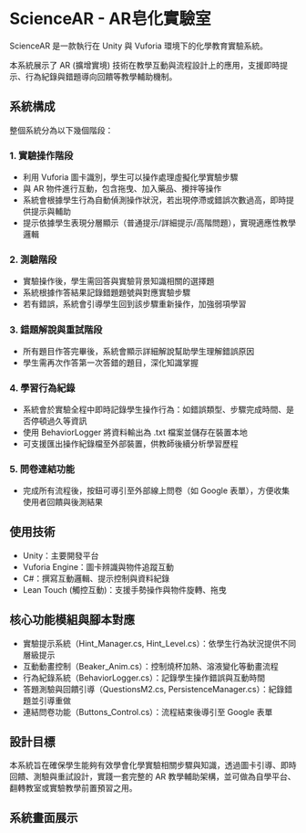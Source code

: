<h1 style="font-size: 28px;">ScienceAR - AR皂化實驗室</h1>
<p>ScienceAR 是一款執行在 Unity 與 Vuforia 環境下的化學教育實驗系統。</p>
<p>本系統展示了 AR (擴增實境) 技術在教學互動與流程設計上的應用，支援即時提示、行為紀錄與錯題導向回饋等教學輔助機制。</p>
<h2 style="font-size: 20px;">系統構成</h2>
<p>整個系統分為以下幾個階段：</p>
<h3 style="font-size: 16px;">1. 實驗操作階段</h3>
<ul>
  <li>利用 Vuforia 圖卡識別，學生可以操作處理虛擬化學實驗步驟</li>
  <li>與 AR 物件進行互動，包含拖曳、加入藥品、攪拌等操作</li>
  <li>系統會根據學生行為自動偵測操作狀況，若出現停滯或錯誤次數過高，即時提供提示與輔助</li>
  <li>提示依據學生表現分層顯示（普通提示/詳細提示/高階問題），實現適應性教學邏輯</li>
</ul>
<h3 style="font-size: 16px;">2. 測驗階段</h3>
<ul>
  <li>實驗操作後，學生需回答與實驗背景知識相關的選擇題</li>
  <li>系統根據作答結果記錄錯題題號與對應實驗步驟</li>
  <li>若有錯誤，系統會引導學生回到該步驟重新操作，加強弱項學習</li>
</ul>
<h3 style="font-size: 16px;">3. 錯題解說與重試階段</h3>
<ul>
  <li>所有題目作答完畢後，系統會顯示詳細解說幫助學生理解錯誤原因</li>
  <li>學生需再次作答第一次答錯的題目，深化知識掌握</li>
</ul>
<h3 style="font-size: 16px;">4. 學習行為紀錄</h3>
<ul>
  <li>系統會於實驗全程中即時記錄學生操作行為：如錯誤類型、步驟完成時間、是否停頓過久等資訊</li>
  <li>使用 BehaviorLogger 將資料輸出為 .txt 檔案並儲存在裝置本地</li>
  <li>可支援匯出操作紀錄檔至外部裝置，供教師後續分析學習歷程</li>
</ul>
<h3 style="font-size: 16px;">5. 問卷連結功能</h3>
<ul>
  <li>完成所有流程後，按鈕可導引至外部線上問卷（如 Google 表單），方便收集使用者回饋與後測結果</li>
</ul>

<h2 style="font-size: 20px;">使用技術</h2>
<ul>
  <li>Unity：主要開發平台</li>
  <li>Vuforia Engine：圖卡辨識與物件追蹤互動</li>
  <li>C#：撰寫互動邏輯、提示控制與資料紀錄</li>
  <li>Lean Touch (觸控互動)：支援手勢操作與物件旋轉、拖曳</li>
</ul>

<h2 style="font-size: 20px;">核心功能模組與腳本對應</h2>
<ul>
<li>實驗提示系統（Hint_Manager.cs, Hint_Level.cs）：依學生行為狀況提供不同層級提示</li>
<li>互動動畫控制（Beaker_Anim.cs）：控制燒杯加熱、溶液變化等動畫流程</li>
<li>行為紀錄系統（BehaviorLogger.cs）：記錄學生操作錯誤與互動時間</li>
<li>答題測驗與回饋引導（QuestionsM2.cs, PersistenceManager.cs）：紀錄錯題並引導重做</li>
<li>連結問卷功能（Buttons_Control.cs）：流程結束後導引至 Google 表單</li>
</ul>

<h2 style="font-size: 20px;">設計目標</h2>
<p>本系統旨在確保學生能夠有效學會化學實驗相關步驟與知識，透過圖卡引導、即時回饋、測驗與重試設計，實踐一套完整的 AR 教學輔助架構，並可做為自學平台、翻轉教室或實驗教學前置預習之用。</p>

<h2 style="font-size: 20px;">系統畫面展示</h2>
